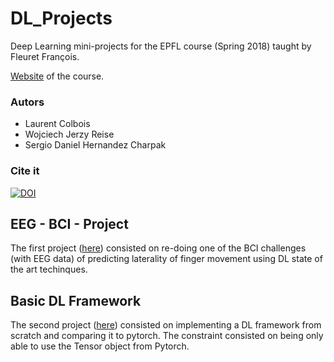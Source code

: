 # DL_Projects

Deep Learning mini-projects for the EPFL course (Spring 2018) taught by Fleuret François.

 [Website](https://fleuret.org/ee559/) of the course.

### Autors

* Laurent Colbois
* Wojciech Jerzy Reise
* Sergio Daniel Hernandez Charpak

### Cite it

[![DOI](https://zenodo.org/badge/158252506.svg)](https://zenodo.org/badge/latestdoi/158252506)

## EEG - BCI - Project
The first project ([here](https://github.com/sercharpak/DL_Projects/tree/master/EEG-BCI-Project/)) consisted on re-doing one of the 
BCI challenges (with EEG data) of predicting laterality of finger movement 
using DL state of the art techinques.

## Basic DL Framework
The second project ([here](https://github.com/sercharpak/DL_Projects/tree/master/Basic-DL-Framework-Project/)) consisted on implementing a DL 
framework from scratch and comparing it to pytorch. The constraint consisted 
on being only able to use the Tensor object from Pytorch.

